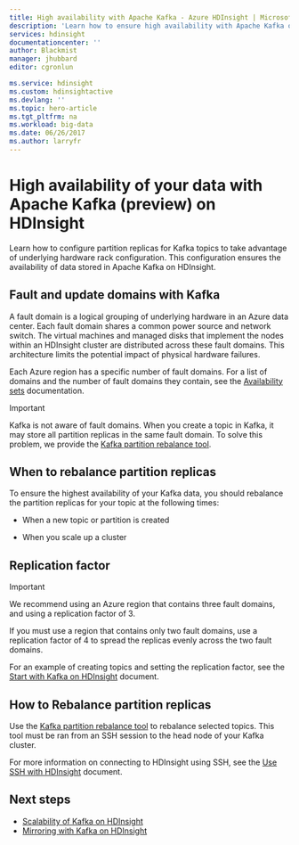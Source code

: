 ```yaml
---
title: High availability with Apache Kafka - Azure HDInsight | Microsoft Docs
description: 'Learn how to ensure high availability with Apache Kafka on Azure HDInsight. Learn how to rebalance partition replicas in Kafka so that they are on different fault domains within the Azure region that contains HDInsight.'
services: hdinsight
documentationcenter: ''
author: Blackmist
manager: jhubbard
editor: cgronlun

ms.service: hdinsight
ms.custom: hdinsightactive
ms.devlang: ''
ms.topic: hero-article
ms.tgt_pltfrm: na
ms.workload: big-data
ms.date: 06/26/2017
ms.author: larryfr
---
```

# High availability of your data with Apache Kafka (preview) on HDInsight

Learn how to configure partition replicas for Kafka topics to take advantage of underlying hardware rack configuration. This configuration ensures the availability of data stored in Apache Kafka on HDInsight.

## Fault and update domains with Kafka

A fault domain is a logical grouping of underlying hardware in an Azure data center. Each fault domain shares a common power source and network switch. The virtual machines and managed disks that implement the nodes within an HDInsight cluster are distributed across these fault domains. This architecture limits the potential impact of physical hardware failures.

Each Azure region has a specific number of fault domains. For a list of domains and the number of fault domains they contain, see the [Availability sets](../virtual-machines/linux/regions-and-availability.md#availability-sets) documentation.

> [!IMPORTANT]
> Kafka is not aware of fault domains. When you create a topic in Kafka, it may store all partition replicas in the same fault domain. To solve this problem, we provide the [Kafka partition rebalance tool](https://github.com/hdinsight/hdinsight-kafka-tools).

## When to rebalance partition replicas

To ensure the highest availability of your Kafka data, you should rebalance the partition replicas for your topic at the following times:

* When a new topic or partition is created

* When you scale up a cluster

## Replication factor

> [!IMPORTANT]
> We recommend using an Azure region that contains three fault domains, and using a replication factor of 3.

If you must use a region that contains only two fault domains, use a replication factor of 4 to spread the replicas evenly across the two fault domains.

For an example of creating topics and setting the replication factor, see the [Start with Kafka on HDInsight](hdinsight-apache-kafka-get-started.md) document.

## How to Rebalance partition replicas

Use the [Kafka partition rebalance tool](https://github.com/hdinsight/hdinsight-kafka-tools) to rebalance selected topics. This tool must be ran from an SSH session to the head node of your Kafka cluster.

For more information on connecting to HDInsight using SSH, see the
[Use SSH with HDInsight](hdinsight-hadoop-linux-use-ssh-unix.md) document.

## Next steps

* [Scalability of Kafka on HDInsight](hdinsight-apache-kafka-scalability.md)
* [Mirroring with Kafka on HDInsight](hdinsight-apache-kafka-mirroring.md)